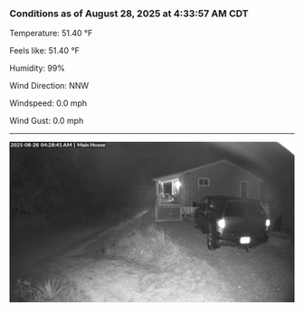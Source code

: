 ### Conditions as of August 28, 2025 at 4:33:57 AM CDT 

Temperature: 51.40 &deg;F

Feels like: 51.40 &deg;F

Humidity: 99%

Wind Direction: NNW

Windspeed: 0.0 mph

Wind Gust: 0.0 mph

---

<img src="./images/latest.jpeg"/>

